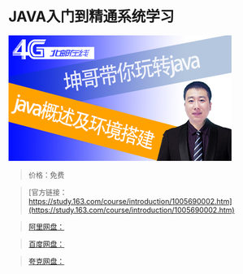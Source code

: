 # JAVA入门到精通系统学习

![img](../../../assets/study163/free/25bfa662-4c6c-469d-9c60-5c590abb623a.jpg)

> 价格：免费

> [官方链接：https://study.163.com/course/introduction/1005690002.htm](https://study.163.com/course/introduction/1005690002.htm)

> [阿里网盘：]()

> [百度网盘：]()

> [夸克网盘：]()
